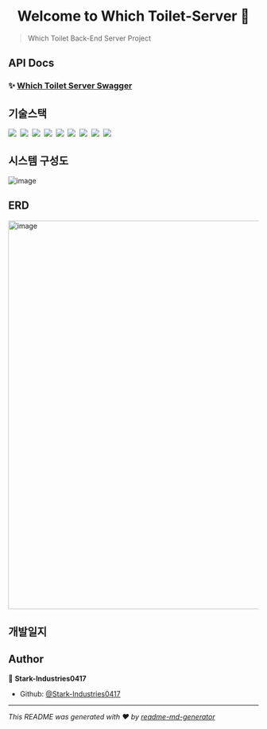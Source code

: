 <h1 align="center">Welcome to Which Toilet-Server 👋</h1>

> Which Toilet Back-End Server Project

## API Docs

### ✨ [Which Toilet Server Swagger](http://3.35.184.107:5000/api-docs)

## 기술스택

<p>
  <img src="https://img.shields.io/badge/-NestJS-red"/>&nbsp
  <img src="https://img.shields.io/badge/-AWS%20S3-orange"/>&nbsp
  <img src="https://img.shields.io/badge/-MySQL-yellow"/>&nbsp
  <img src="https://img.shields.io/badge/-Docker-blue"/>&nbsp
  <img src="https://img.shields.io/badge/-Jenkins-success"/>&nbsp
  <img src="https://img.shields.io/badge/-Swagger-black"/>&nbsp
  <img src="https://img.shields.io/badge/-JWT-yellowgreen"/>&nbsp
  <img src="https://img.shields.io/badge/-TypeORM-violet"/>&nbsp
  <img src="https://img.shields.io/badge/-typescript-lightgrey"/>
</p>

## 시스템 구성도

![image](https://user-images.githubusercontent.com/59994664/178422769-1a626563-680f-4487-8751-36f7544c12f2.png)

## ERD

<img width="783" alt="image" src="https://user-images.githubusercontent.com/59994664/177917910-5f7ab093-24ad-4d69-8071-8ae2e1061619.png">

## 개발일지

## Author

👤 **Stark-Industries0417**

- Github: [@Stark-Industries0417](https://github.com/Stark-Industries0417)

---

_This README was generated with ❤️ by [readme-md-generator](https://github.com/kefranabg/readme-md-generator)_
